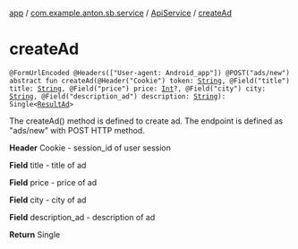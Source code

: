 [app](../../index.md) / [com.example.anton.sb.service](../index.md) / [ApiService](index.md) / [createAd](./create-ad.md)

# createAd

`@FormUrlEncoded @Headers(["User-agent: Android_app"]) @POST("ads/new") abstract fun createAd(@Header("Cookie") token: `[`String`](https://kotlinlang.org/api/latest/jvm/stdlib/kotlin/-string/index.html)`, @Field("title") title: `[`String`](https://kotlinlang.org/api/latest/jvm/stdlib/kotlin/-string/index.html)`, @Field("price") price: `[`Int`](https://kotlinlang.org/api/latest/jvm/stdlib/kotlin/-int/index.html)`?, @Field("city") city: `[`String`](https://kotlinlang.org/api/latest/jvm/stdlib/kotlin/-string/index.html)`, @Field("description_ad") description: `[`String`](https://kotlinlang.org/api/latest/jvm/stdlib/kotlin/-string/index.html)`): Single<`[`ResultAd`](../../com.example.anton.sb.data/-result-ad/index.md)`>`

The createAd() method is defined to create ad.
The endpoint is defined as "ads/new” with POST HTTP method.

**Header**
Cookie - session_id of user session

**Field**
title - title of ad

**Field**
price - price of ad

**Field**
city - city of ad

**Field**
description_ad - description of ad

**Return**
Single

